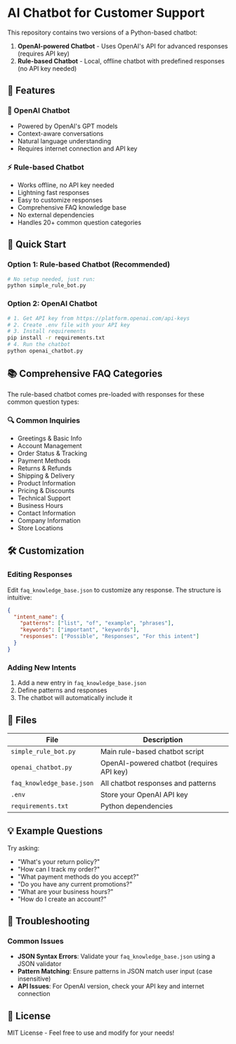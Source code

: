 # AI Chatbot for Customer Support

This repository contains two versions of a Python-based chatbot:
1. **OpenAI-powered Chatbot** - Uses OpenAI's API for advanced responses (requires API key)
2. **Rule-based Chatbot** - Local, offline chatbot with predefined responses (no API key needed)

## 🚀 Features

### 🤖 OpenAI Chatbot
- Powered by OpenAI's GPT models
- Context-aware conversations
- Natural language understanding
- Requires internet connection and API key

### ⚡ Rule-based Chatbot
- Works offline, no API key needed
- Lightning fast responses
- Easy to customize responses
- Comprehensive FAQ knowledge base
- No external dependencies
- Handles 20+ common question categories

## 🚀 Quick Start

### Option 1: Rule-based Chatbot (Recommended)
```bash
# No setup needed, just run:
python simple_rule_bot.py
```

### Option 2: OpenAI Chatbot
```bash
# 1. Get API key from https://platform.openai.com/api-keys
# 2. Create .env file with your API key
# 3. Install requirements
pip install -r requirements.txt
# 4. Run the chatbot
python openai_chatbot.py
```

## 📚 Comprehensive FAQ Categories

The rule-based chatbot comes pre-loaded with responses for these common question types:

### 🔍 Common Inquiries
- Greetings & Basic Info
- Account Management
- Order Status & Tracking
- Payment Methods
- Returns & Refunds
- Shipping & Delivery
- Product Information
- Pricing & Discounts
- Technical Support
- Business Hours
- Contact Information
- Company Information
- Store Locations

## 🛠 Customization

### Editing Responses
Edit `faq_knowledge_base.json` to customize any response. The structure is intuitive:

```json
{
  "intent_name": {
    "patterns": ["list", "of", "example", "phrases"],
    "keywords": ["important", "keywords"],
    "responses": ["Possible", "Responses", "For this intent"]
  }
}
```

### Adding New Intents
1. Add a new entry in `faq_knowledge_base.json`
2. Define patterns and responses
3. The chatbot will automatically include it

## 📂 Files

| File | Description |
|------|-------------|
| `simple_rule_bot.py` | Main rule-based chatbot script |
| `openai_chatbot.py` | OpenAI-powered chatbot (requires API key) |
| `faq_knowledge_base.json` | All chatbot responses and patterns |
| `.env` | Store your OpenAI API key |
| `requirements.txt` | Python dependencies |

## 💡 Example Questions

Try asking:
- "What's your return policy?"
- "How can I track my order?"
- "What payment methods do you accept?"
- "Do you have any current promotions?"
- "What are your business hours?"
- "How do I create an account?"

## 🔧 Troubleshooting

### Common Issues
- **JSON Syntax Errors**: Validate your `faq_knowledge_base.json` using a JSON validator
- **Pattern Matching**: Ensure patterns in JSON match user input (case insensitive)
- **API Issues**: For OpenAI version, check your API key and internet connection

## 📝 License

MIT License - Feel free to use and modify for your needs!
